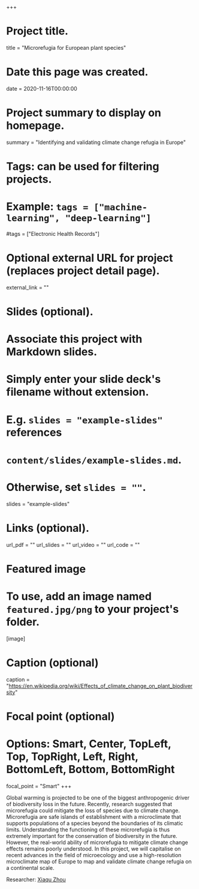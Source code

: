 +++
# Project title.
title = "Microrefugia for European plant species"

# Date this page was created.
date = 2020-11-16T00:00:00

# Project summary to display on homepage.
summary = "Identifying and validating climate change refugia in Europe"

# Tags: can be used for filtering projects.
# Example: `tags = ["machine-learning", "deep-learning"]`
#tags = ["Electronic Health Records"]

# Optional external URL for project (replaces project detail page).
external_link = ""

# Slides (optional).
#   Associate this project with Markdown slides.
#   Simply enter your slide deck's filename without extension.
#   E.g. `slides = "example-slides"` references 
#   `content/slides/example-slides.md`.
#   Otherwise, set `slides = ""`.
slides = "example-slides"

# Links (optional).
url_pdf = ""
url_slides = ""
url_video = ""
url_code = ""


# Featured image
# To use, add an image named `featured.jpg/png` to your project's folder. 
[image]
  # Caption (optional)
   caption = "https://en.wikipedia.org/wiki/Effects_of_climate_change_on_plant_biodiversity"
  
  # Focal point (optional)
  # Options: Smart, Center, TopLeft, Top, TopRight, Left, Right, BottomLeft, Bottom, BottomRight
  focal_point = "Smart"
+++

Global warming is projected to be one of the biggest anthropogenic driver of biodiversity loss in the future. Recently, research suggested that microrefugia could mitigate the loss of species due to climate change. Microrefugia are safe islands of establishment with a microclimate that supports populations of a species beyond the boundaries of its climatic limits. Understanding the functioning of these microrefugia is thus extremely important for the conservation of biodiversity in the future. However, the real-world ability of microrefugia to mitigate climate change effects remains poorly understood. In this project, we will capitalise on recent advances in the field of microecology and use a high-resolution microclimate map of Europe to map and validate climate change refugia on a continental scale.

Researcher: [Xiaqu Zhou](/author/xiaqu-zhou/)
